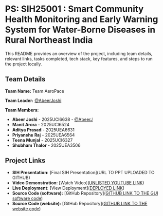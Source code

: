 # PS: SIH25001 : Smart Community Health Monitoring and Early Warning System for Water-Borne Diseases in Rural Northeast India

This README provides an overview of the project, including team details, relevant links, tasks completed, tech stack, key features, and steps to run the project locally.

## Team Details

**Team Name:** Team AeroPace

**Team Leader:** [@AbeerJoshi](https://github.com/AbeerJoshi/)

**Team Members:**

- **Abeer Joshi** - 2025UCI6638 - [@AbeerJ](https://github.com/AbeerJoshi/)
- **Manit Arora** - 2025UCI6524
- **Aditya Prasad** - 2025UEA6631
- **Priyanshu Raj** - 2025UEA6564
- **Teena Munjal** - 2025UCI6327
- **Shubham Thalor** - 2025UEA3506

## Project Links

- **SIH Presentation:** [Final SIH Presentation](URL TO PPT UPLOADED TO GITHUB)
- **Video Demonstration:** [Watch Video]([UNLISTED YOUTUBE LINK](https://www.youtube.com/watch?v=qvIgvA_2BO8))
- **Live Deployment:** [View Deployment]([DEPLOYED LINK](https://health-pool.tiiny.site/))
- **Source Code (software):** [GitHub Repository]([GITHUB LINK TO THE GUI software code](https://github.com/AbeerJoshi/SIH_2025_Internal_Round_Submission_Team_AeroPace/blob/Main/HealthPool_GUI))
- **Source Code (website):** [GitHub Repository]([GITHUB LINK TO THE website code](https://github.com/AbeerJoshi/SIH_2025_Internal_Round_Submission_Team_AeroPace/blob/Main/HealthPool_GUI](https://github.com/AbeerJoshi/SIH_2025_Internal_Round_Submission_Team_AeroPace/tree/Main/WEBSITE)))


